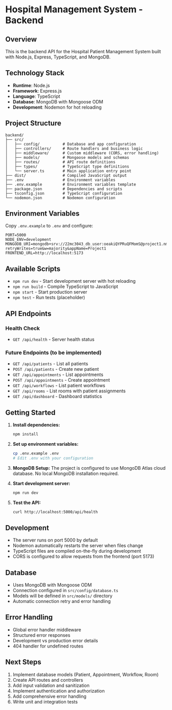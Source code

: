 # Hospital Management System - Backend

## Overview

This is the backend API for the Hospital Patient Management System built with Node.js, Express, TypeScript, and MongoDB.

## Technology Stack

- **Runtime**: Node.js
- **Framework**: Express.js
- **Language**: TypeScript
- **Database**: MongoDB with Mongoose ODM
- **Development**: Nodemon for hot reloading

## Project Structure

```
backend/
├── src/
│   ├── config/          # Database and app configuration
│   ├── controllers/     # Route handlers and business logic
│   ├── middleware/      # Custom middleware (CORS, error handling)
│   ├── models/          # Mongoose models and schemas
│   ├── routes/          # API route definitions
│   ├── types/           # TypeScript type definitions
│   └── server.ts        # Main application entry point
├── dist/                # Compiled JavaScript output
├── .env                 # Environment variables
├── .env.example         # Environment variables template
├── package.json         # Dependencies and scripts
├── tsconfig.json        # TypeScript configuration
└── nodemon.json         # Nodemon configuration
```

## Environment Variables

Copy `.env.example` to `.env` and configure:

```env
PORT=5000
NODE_ENV=development
MONGODB_URI=mongodb+srv://22mc3043_db_user:oeakiQYPRuQFMomS@project1.nmkxmgf.mongodb.net/?retryWrites=true&w=majority&appName=Project1
FRONTEND_URL=http://localhost:5173
```

## Available Scripts

- `npm run dev` - Start development server with hot reloading
- `npm run build` - Compile TypeScript to JavaScript
- `npm start` - Start production server
- `npm test` - Run tests (placeholder)

## API Endpoints

### Health Check

- `GET /api/health` - Server health status

### Future Endpoints (to be implemented)

- `GET /api/patients` - List all patients
- `POST /api/patients` - Create new patient
- `GET /api/appointments` - List appointments
- `POST /api/appointments` - Create appointment
- `GET /api/workflows` - List patient workflows
- `GET /api/rooms` - List rooms with patient assignments
- `GET /api/dashboard` - Dashboard statistics

## Getting Started

1. **Install dependencies:**

   ```bash
   npm install
   ```

2. **Set up environment variables:**

   ```bash
   cp .env.example .env
   # Edit .env with your configuration
   ```

3. **MongoDB Setup:**
   The project is configured to use MongoDB Atlas cloud database. No local MongoDB installation required.

4. **Start development server:**

   ```bash
   npm run dev
   ```

5. **Test the API:**
   ```bash
   curl http://localhost:5000/api/health
   ```

## Development

- The server runs on port 5000 by default
- Nodemon automatically restarts the server when files change
- TypeScript files are compiled on-the-fly during development
- CORS is configured to allow requests from the frontend (port 5173)

## Database

- Uses MongoDB with Mongoose ODM
- Connection configured in `src/config/database.ts`
- Models will be defined in `src/models/` directory
- Automatic connection retry and error handling

## Error Handling

- Global error handler middleware
- Structured error responses
- Development vs production error details
- 404 handler for undefined routes

## Next Steps

1. Implement database models (Patient, Appointment, Workflow, Room)
2. Create API routes and controllers
3. Add input validation and sanitization
4. Implement authentication and authorization
5. Add comprehensive error handling
6. Write unit and integration tests
